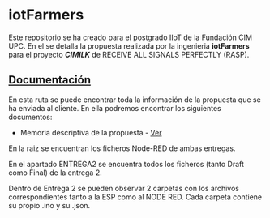 # iotFarmers
Este repositorio se ha creado para el postgrado IIoT de la Fundación CIM UPC. En el se detalla la propuesta realizada por la ingenieria **iotFarmers** para el proyecto _**CIMILK**_ de RECEIVE ALL SIGNALS PERFECTLY (RASP).

## [Documentación](/Documentación)
En esta ruta se puede encontrar toda la información de la propuesta que se ha enviada al cliente.
En ella podremos encontrar los siguientes documentos:
* Memoria descriptiva de la propuesta - [Ver](/Documentacion)


En la raiz se encuentran los ficheros Node-RED de ambas entregas.

En el apartado ENTREGA2 se encuentra todos los ficheros (tanto Draft como Final) de la entrega 2.

Dentro de Entrega 2 se pueden observar 2 carpetas con los archivos correspondientes tanto a la ESP como al NODE RED.
Cada carpeta contiene su propio .ino y su .json.
